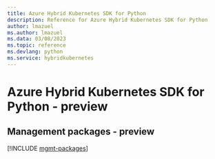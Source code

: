 ```yaml
---
title: Azure Hybrid Kubernetes SDK for Python
description: Reference for Azure Hybrid Kubernetes SDK for Python
author: lmazuel
ms.author: lmazuel
ms.data: 03/08/2023
ms.topic: reference
ms.devlang: python
ms.service: hybridkubernetes
---
```

# Azure Hybrid Kubernetes SDK for Python - preview

## Management packages - preview
[!INCLUDE [mgmt-packages](hybrid-kubernetes-mgmt-index.md)]